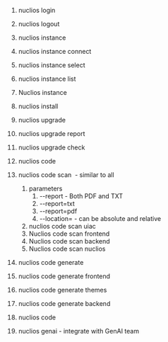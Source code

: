 1. nuclios login
2. nuclios logout

3. nuclios instance

4. nuclios instance connect
5. nuclios instance select
6. nuclios instance list
7. Nuclios instance

8. nuclios install
9. nuclios upgrade

10. nuclios upgrade report
11. nuclios upgrade check

12. nuclios code

13. nuclios code scan  - similar to all 
	1. parameters
		1. --report - Both PDF and TXT
		2. --report=txt
		3. --report=pdf
		4. --location=<path> - can be absolute and relative
	2. nuclios code scan uiac
	3. Nuclios code scan frontend
	4. Nuclios code scan backend
	5. Nuclios code scan nuclios

15. nuclios code generate 

16. nuclios code generate frontend
17. nuclios code generate themes
18. nuclios code generate backend

19. nuclios code

20. nuclios genai - integrate with GenAI team